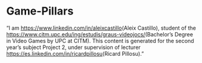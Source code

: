 # Game-Pillars

“I am <https://www.linkedin.com/in/aleixcastillo>(Aleix Castillo), student of the <https://www.citm.upc.edu/ing/estudis/graus-videojocs/>(Bachelor’s Degree in Video Games by UPC at CITM). This content is generated for the second year’s subject Project 2, under supervision of lecturer <https://es.linkedin.com/in/ricardpillosu>(Ricard Pillosu).”
